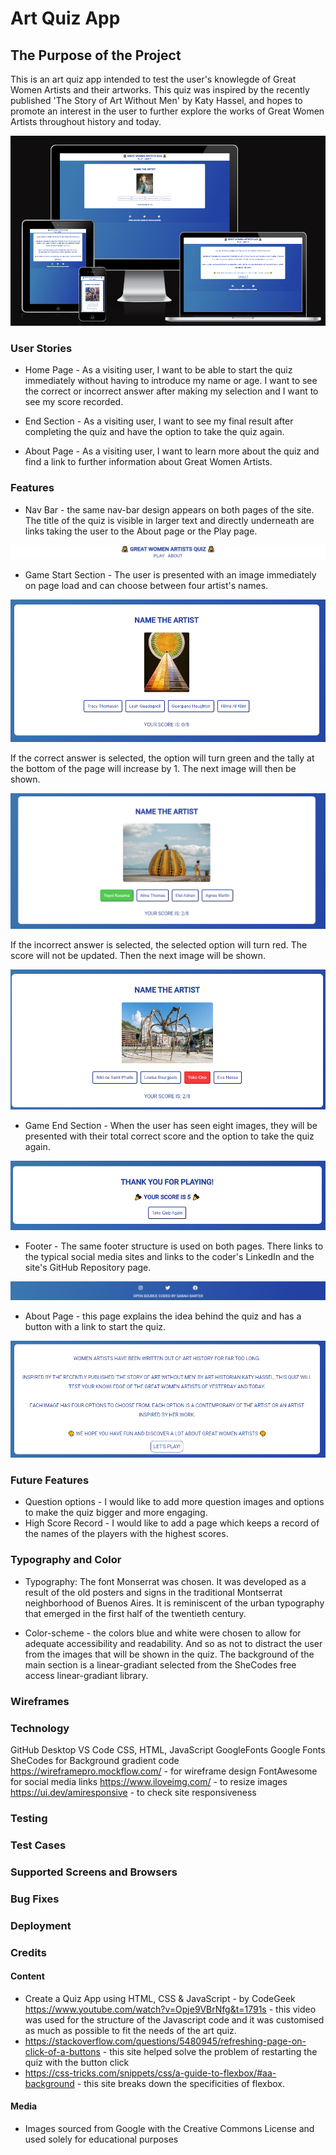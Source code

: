 # Art Quiz App

## The Purpose of the Project

This is an art quiz app intended to test the user's knowlegde of Great Women Artists and their artworks. This quiz was inspired by the recently published 'The Story of Art Without Men' by Katy Hassel, and hopes to promote an interest in the user to further explore the works of Great Women Artists throughout history and today.

<img src="readme/responsive.png">

### User Stories

- Home Page - As a visiting user, I want to be able to start the quiz immediately without having to introduce my name or age. I want to see the correct or incorrect answer after making my selection and I want to see my score recorded.

- End Section - As a visiting user, I want to see my final result after completing the quiz and have the option to take the quiz again.

- About Page - As a visiting user, I want to learn more about the quiz and find a link to further information about Great Women Artists.

### Features

- Nav Bar - the same nav-bar design appears on both pages of the site. The title of the quiz is visible in larger text and directly underneath are links taking the user to the About page or the Play page.

<img src="readme/nav-bar.png">

- Game Start Section - The user is presented with an image immediately on page load and can choose between four artist's names.

<img src="readme/game-section.png">

If the correct answer is selected, the option will turn green and the tally at the bottom of the page will increase by 1. The next image will then be shown.

<img src="readme/correct-answer.png">

If the incorrect answer is selected, the selected option will turn red. The score will not be updated. Then the next image will be shown.

<img src="readme/incorrect-answer.png">

- Game End Section - When the user has seen eight images, they will be presented with their total correct score and the option to take the quiz again.

<img src="readme/end-section.png">

- Footer - The same footer structure is used on both pages. There links to the typical social media sites and links to the coder's LinkedIn and the site's GitHub Repository page.

<img src="readme/footer.png">

- About Page - this page explains the idea behind the quiz and has a button with a link to start the quiz.

<img src="readme/about-section.png">

### Future Features

- Question options - I would like to add more question images and options to make the quiz bigger and more engaging.
- High Score Record - I would like to add a page which keeps a record of the names of the players with the highest scores.

### Typography and Color

- Typography: The font Monserrat was chosen. It was developed as a result of the old posters and signs in the traditional Montserrat neighborhood of Buenos Aires. It is reminiscent of the urban typography that emerged in the first half of the twentieth century.

- Color-scheme - the colors blue and white were chosen to allow for adequate accessibility and readability. And so as not to distract the user from the images that will be shown in the quiz. The background of the main section is a linear-gradiant selected from the SheCodes free access linear-gradiant library.

### Wireframes

### Technology

GitHub Desktop
VS Code
CSS, HTML, JavaScript
GoogleFonts
Google Fonts
SheCodes for Background gradient code
https://wireframepro.mockflow.com/ - for wireframe design
FontAwesome for social media links
https://www.iloveimg.com/ - to resize images
https://ui.dev/amiresponsive - to check site responsiveness

### Testing

### Test Cases

### Supported Screens and Browsers

### Bug Fixes

### Deployment

### Credits

#### Content

- Create a Quiz App using HTML, CSS & JavaScript - by CodeGeek https://www.youtube.com/watch?v=Opje9VBrNfg&t=1791s - this video was used for the structure of the Javascript code and it was customised as much as possible to fit the needs of the art quiz.
- https://stackoverflow.com/questions/5480945/refreshing-page-on-click-of-a-buttons - this site helped solve the problem of restarting the quiz with the button click
- https://css-tricks.com/snippets/css/a-guide-to-flexbox/#aa-background - this site breaks down the specificities of flexbox.

#### Media

- Images sourced from Google with the Creative Commons License and used solely for educational purposes
